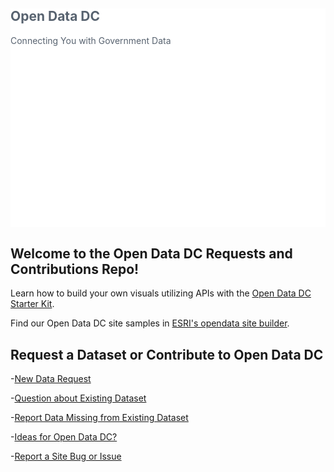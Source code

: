 <!--- <p align="center"><img width=100% src="https://github.com/JoyOfTech/test-open-data-issues/blob/master/media/OpenData-Twitter-Cover.png"></p> --->

<section style="background-color: #ffffff; background-image: url(http://octo.dc.gov/sites/default/files/dc/sites/octo/multimedia_content/images/Open-Data-Banner-Image4.png); background-size: cover; color: #586370" id="ember537" class="layout-section ember-view">
	<div class="container ">
    <div id="ember543" class="bs-row row ember-view">  
    <div id="ember549" class="col-sm-12 ember-view"><div style="min-height:350px;" id="ember556" class="jumbotron text-center ember-view">
    <h1>Open Data DC</h1>
<p>Connecting You with Government Data</p>
  <form class="form-inline" data-ember-action="" data-ember-action-557="557">
</section>

<h2> Welcome to the Open Data DC Requests and Contributions Repo!</h2>

<p>Learn how to build your own visuals utilizing APIs with the <a href ="https://github.com/DCgov/opendatadc-starterkit">Open Data DC Starter Kit</a>.</p>
<p>Find our Open Data DC site samples in <a href="https://github.com/DCgov/opendatadc-opendataSiteSamples">ESRI's opendata site builder</a>.</p>

<h2>Request a Dataset or Contribute to Open Data DC</h2>

-<a href = "https://github.com/JoyOfTech/test-open-data-issues/issues/new?labels=data%20request&title=Dataset%20Title%3A&milestone=Data%20Request&body=Please%20provide%20description%20of%20your%20data%20request%3A">New Data Request</a>

-<a href = "https://github.com/JoyOfTech/test-open-data-issues/issues/new?labels=question%20about%20data&title=Name%20of%20Dataset%3A&milestone=Data%20Question&body=Please%20provide%20deatailed%20description%20of%20dataset%20inquiry%3A">Question about Existing Dataset</a>

-<a href = "https://github.com/JoyOfTech/test-open-data-issues/issues/new?labels=problem%3A%20data%20missing&title=Missing%20Data%20Title%3A&milestone=Missing%20Data&body=Please%20provide%20description%20of%20missing%20data%3A">Report Data Missing from Existing Dataset</a>

-<a href = "https://github.com/JoyOfTech/test-open-data-issues/issues/new?labels=ideas&title=Idea%3A&milestone=Ideas&body=Please%20provide%20description%20of%20your%20Open%20Data%20DC%20idea%3A">Ideas for Open Data DC?</a>

-<a href = "https://github.com/JoyOfTech/test-open-data-issues/issues/new?labels=problem%3A%20site%20bug&title=Site%20Issue%3A&milestone=Site%20Bug&body=Please%20provide%20description%20of%20website%20issue%3A">Report a Site Bug or Issue</a>

<!--- use this templated for prefilled issues: https://github.com/JoyOfTech/test-open-data-issues/issues/new?labels[]=Request%20Management&labels[]=[Type]%20Bug&title=Request:&milestone=Request%20Management:%20m6&assignee=ebinnion&body=This%20is%20a%20prefilled%20issue and more info here: https://eric.blog/2016/01/08/prefilling-github-issues/--->
